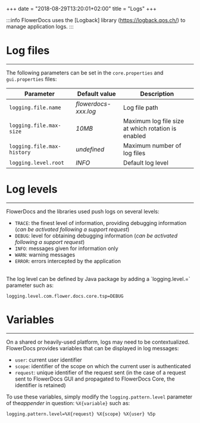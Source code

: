 +++
date = "2018-08-29T13:20:01+02:00"
title = "Logs"
+++

:::info
FlowerDocs uses the [Logback] library (https://logback.qos.ch/) to manage application logs. 
:::

# Log files
-----

The following parameters can be set in the `core.properties` and `gui.properties` files:


| Parameter                 | Default value  |Description |
|---------------------------|-------------|-------------------|
|`logging.file.name`             |*flowerdocs-xxx.log*|Log file path|
|`logging.file.max-size`    |*10MB*|Maximum log file size at which rotation is enabled|
|`logging.file.max-history` |*undefined*|Maximum number of log files|
|`logging.level.root` |*INFO*|Default log level|


# Log levels
-----

FlowerDocs and the libraries used push logs on several levels: 

* `TRACE`: the finest level of information, providing debugging information (*can be activated following a support request*)
* `DEBUG`: level for obtaining debugging information (*can be activated following a support request*)  
* `INFO`: messages given for information only
* `WARN`: warning messages
* `ERROR`: errors intercepted by the application

<br/>
The log level can be defined by Java package by adding a `logging.level.<package>=<niveau>` parameter such as: 

```properties
logging.level.com.flower.docs.core.tsp=DEBUG
```

# Variables
-----

On a shared or heavily-used platform, logs may need to be contextualized. FlowerDocs provides variables that can be displayed in log messages: 

* `user`: current user identifier
* `scope`: identifier of the scope on which the current user is authenticated
* `request`: unique identifier of the request sent (in the case of a request sent to FlowerDocs GUI and propagated to FlowerDocs Core, the identifier is retained)

To use these variables, simply modify the `logging.pattern.level` parameter of the*appender* in question: `%X{variable}` such as: 

```properties
logging.pattern.level=%X{request} %X{scope} %X{user} %5p
```